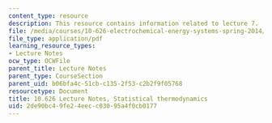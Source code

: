 ```yaml
---
content_type: resource
description: This resource contains information related to lecture 7.
file: /media/courses/10-626-electrochemical-energy-systems-spring-2014/2de90bc49fe24eecc03095a4f0cb0177_MIT10_626S14_S11lec07.pdf
file_type: application/pdf
learning_resource_types:
- Lecture Notes
ocw_type: OCWFile
parent_title: Lecture Notes
parent_type: CourseSection
parent_uid: b06bfa4c-51cb-c135-2f53-c2b2f9f05768
resourcetype: Document
title: 10.626 Lecture Notes, Statistical thermodynamics
uid: 2de90bc4-9fe2-4eec-c030-95a4f0cb0177
---
```

